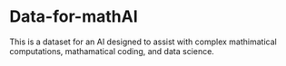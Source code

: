 # Data-for-mathAI
This is a dataset for an AI designed to assist with complex mathimatical computations, mathamatical coding, and data science.
